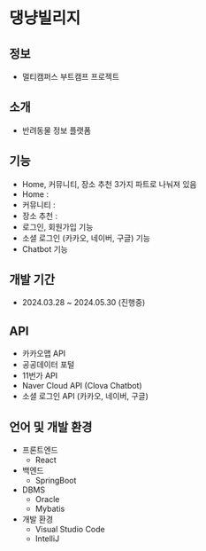 # 댕냥빌리지
## 정보
 - 멀티캠퍼스 부트캠프 프로젝트

## 소개
 - 반려동물 정보 플랫폼

## 기능
 - Home, 커뮤니티, 장소 추천 3가지 파트로 나눠져 있음
 - Home :
 - 커뮤니티 :
 - 장소 추천 :
 - 로그인, 회원가입 기능
 - 소셜 로그인 (카카오, 네이버, 구글) 기능
 - Chatbot 기능

## 개발 기간
 - 2024.03.28 ~ 2024.05.30 (진행중)

## API
 - 카카오맵 API
 - 공공데이터 포털
 - 11번가 API
 - Naver Cloud API (Clova Chatbot)
 - 소셜 로그인 API (카카오, 네이버, 구글)

## 언어 및 개발 환경
 - 프론트엔드
   - React
 - 백엔드
   - SpringBoot
 - DBMS
   - Oracle
   - Mybatis
 - 개발 환경
   - Visual Studio Code
   - IntelliJ
